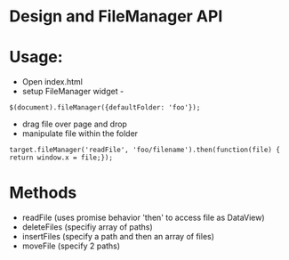 # Design and FileManager API

Usage:
===========================
* Open index.html
* setup FileManager widget -
```
$(document).fileManager({defaultFolder: 'foo'});
```
* drag file over page and drop
* manipulate file within the folder
```
target.fileManager('readFile', 'foo/filename').then(function(file) { return window.x = file;});
```

Methods
===========================
- readFile (uses promise behavior 'then' to access file as DataView)
- deleteFiles (specifiy array of paths)
- insertFiles (specify a path and then an array of files)
- moveFile (specify 2 paths)

